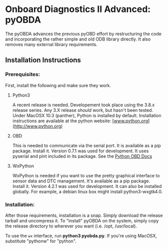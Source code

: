 # Onboard Diagnostics II Advanced: pyOBDA

The pyOBDA advances the previous pyOBD effort by restructuring the code and incorporating the rather simple and old ODB library directly.  It also removes many external library requirements.

## Installation Instructions

### Prerequisites:

First, install the following and make sure they work.

1. Python3

    A recent release is needed. Developement took place using the 3.8.x release series. Any 3.X release *should* work, but hasn't been tested. Under MacOSX 10.3 (panther), Python is installed by default. Installation instructions are available at the python website: [www.python.org](http://www.python.org)

2. OBD

    This is needed to communicate via the serial port. It is available as a pip package. Install it. Version 0.7.1 was used for development. It uses pyserial and pint included in its package. See the [Python OBD Docs](https://python-obd.readthedocs.io/)

3. WxPython

    WxPython is needed if you want to use the pretty graphical interface to sensor data and DTC management. It's available as a pip package. Install it. Version 4.2.1 was used for development. It can also be installed globally. For example, a debian linux box might install python3-wxgtk4.0.

### Installation:

After those requirements, installation is a snap. Simply download the release tarball and uncompress it. To "install" pyOBDA on the system, simply copy the release directory to wherever you want (i.e. /opt, /usr/local).

To use the `wx` interface, run **python3 pyobda.py**. If you're using MacOSX, substitute "pythonw" for "python".
